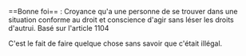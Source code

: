 ==Bonne foi== : Croyance qu'a une personne de se trouver dans une situation conforme au droit et conscience d'agir sans léser les droits d'autrui. Basé sur l'article 1104

C'est le fait de faire quelque chose sans savoir que c'était illégal.